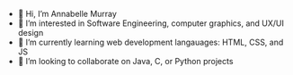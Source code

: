 - 👋 Hi, I’m Annabelle Murray
- 👀 I’m interested in Software Engineering, computer graphics, and UX/UI design
- 🌱 I’m currently learning web development langauages: HTML, CSS, and JS
- 💞️ I’m looking to collaborate on Java, C, or Python projects

<!---
ABmurra/ABmurra is a ✨ special ✨ repository because its `README.md` (this file) appears on your GitHub profile.
You can click the Preview link to take a look at your changes.
--->
